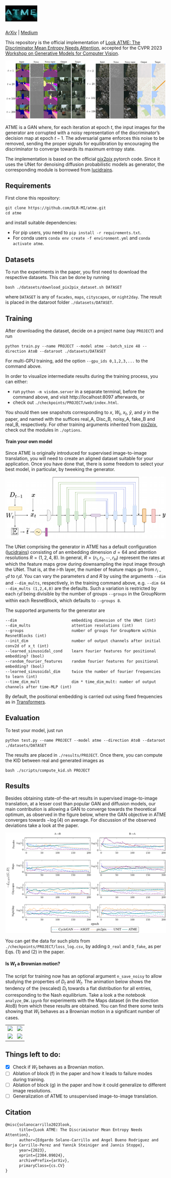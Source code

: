 
<!-- # ATME -->
# <img src="imgs/atme.png" alt="ATME" width="100" height="50"> 
[ArXiv](https://arxiv.org/abs/2304.09024) |
[Medium](https://link.medium.com/pOw7BBY2Ezb) 


This repository is the official implementation of [Look ATME: The Discriminator Mean Entropy Needs Attention](https://arxiv.org/abs/2304.09024), accepted for the CVPR 2023 [Workshop on Generative Models for Computer Vision](https://generative-vision.github.io/workshop-CVPR-23/).

<img src='imgs/mosaic_noisy.png'> 

<br>

ATME is a GAN where, for each iteration at epoch $t$, the input images for the generator are corrupted with a noisy representation of the discriminator’s decision map at epoch $t − 1$. The adversarial game enforces this noise to be removed, sending the proper signals for equilibration by encouraging the discriminator to converge towards its maximum entropy state.

The implementation is based on the official [pix2pix](https://github.com/junyanz/pytorch-CycleGAN-and-pix2pix) pytorch code. Since it uses the UNet for denoising diffusion probabilistic models as generator, the corresponding module is borrowed from [lucidrains](https://github.com/lucidrains/denoising-diffusion-pytorch/blob/main/README.md).

## Requirements
First clone this repository:
```
git clone https://github.com/DLR-MI/atme.git
cd atme
```
and install suitable dependencies:
- For pip users, you need to `pip install -r requirements.txt`.
- For conda users `conda env create -f environment.yml` and `conda activate atme`.


## Datasets
To run the experiments in the paper, you first need to download the respective datasets. This can be done by running 
```
bash ./datasets/download_pix2pix_dataset.sh DATASET
```
where `DATASET` is any of `facades`, `maps`, `cityscapes`, or `night2day`. The result is placed in the dataroot folder `./datasets/DATASET`.

## Training
After downloading the dataset, decide on a project name (say `PROJECT`) and run

```
python train.py --name PROJECT --model atme --batch_size 48 --direction AtoB --dataroot ./datasets/DATASET
```
For multi-GPU training, add the option `--gpu_ids 0,1,2,3,...` to the command above.

In order to visualize intermediate results during the training process, you can either:
- run `python -m visdom.server` in a separate terminal, before the command above, and visit http://localhost:8097 afterwards, or
- check out `./checkpoints/PROJECT/web/index.html`. 

You should then see snapshots corresponding to $x$, $W_{t}$, $x_t$, $\hat{y}$, and $y$ in the paper, and named with the suffices real_A, Disc_B, noisy_A, fake_B and real_B, respectively. For other training arguments inherited from [pix2pix](https://github.com/junyanz/pytorch-CycleGAN-and-pix2pix), check out the modules in `./options`.

#### Train your own model
Since ATME is originally introduced for supervised image-to-image translation, you will need to create an aligned dataset suitable for your application. Once you have done that, there is some freedom to select your best model, in particular, by tweeking the generator. 

<p align="center">
  <img src='imgs/atme_backbone.png'>
</p>

The UNet comprising the generator in ATME has a default configuration ([lucidrains](https://github.com/lucidrains/denoising-diffusion-pytorch/blob/main/README.md)) consisting of an embedding dimension $d=64$ and attention resolutions $R=(1,2,4,8)$. In general, $R=(r_1, r_2, \cdots, r_H)$ represent the rates at which the feature maps grow during downsampling the input image through the UNet. That is, at the $i$-th layer, the number of feature maps go from $r_{i-1}d$ to $r_id$. You can vary the parameters $d$ and $R$ by using the arguments `--dim` and `--dim_mults`, respectively, in the training command above, e.g. `--dim 64 --dim_mults (1,2,4,8)` are the defaults. Such a variation is restricted by each $r_id$ being divisible by the number of groups `--groups` in the GroupNorm within each ResnetBlock, which defaults to `--groups 8`.

The supported arguments for the generator are
```commandline
--dim                        embedding dimension of the UNet (int)
--dim_mults                  attention resolutions (int)
--groups                     number of groups for GroupNorm within ResnetBlocks (int)
--init_dim                   number of output channels after initial conv2d of x_t (int)
--learned_sinusoidal_cond    learn fourier features for positional embedding? (bool)
--random_fourier_features    random fourier features for positional embedding? (bool)
--learned_sinusoidal_dim     twice the number of fourier frequencies to learn (int)
--time_dim_mult              dim * time_dim_mult: number of output channels after time-MLP (int)
```
By default, the positional embedding is carried out using fixed frequencies as in [Transformers](https://proceedings.neurips.cc/paper_files/paper/2017/file/3f5ee243547dee91fbd053c1c4a845aa-Paper.pdf).

## Evaluation
To test your model, just run
```
python test.py --name PROJECT --model atme --direction AtoB --dataroot ./datasets/DATASET
```
The results are placed in `./results/PROJECT`. Once there, you can compute the KID between real and generated images as
```
bash ./scripts/compute_kid.sh PROJECT
```

## Results
Besides obtaining state-of-the-art results in supervised image-to-image translation, at a lesser cost than popular GAN and diffusion models, our main contribution is allowing a GAN to converge towards the theoretical optimum, as observed in the figure below, where the GAN objective in ATME converges towards $-\log(4)$ on average. For discussion of the observed deviations take a look at the paper. 

<img src='imgs/convergence.png'>
<br>

You can get the data for such plots from `./checkpoints/PROJECT/loss_log.csv`, by adding `D_real` and `D_fake`, as per Eqs. (1) and (2) in the paper.

#### Is $W_t$ a Brownian motion?

The script for training now has an optional argument `n_save_noisy` to allow studying the properties of $D_t$ and $W_t$. The animation below shows the tendency of the (rescaled) $D_t$ towards a flat distribution for all entries, corresponding to the Nash equilibrium.
Take a look a the notebook `analyze_DW.ipynb` for experiments with the Maps dataset (in the direction AtoB) from which these results are obtained. You can find there some tests showing that $W_t$ behaves as a Brownian motion in a significant number of cases.

<table>
  <tr>
    <td style="text-align: center"><img src="imgs/DWdW_452.gif"></td>
    <td ><img src="imgs/DWdW_536.gif"></td>
  </tr>
  <tr>
    <td style="text-align: center"><img src="imgs/DWdW_690.gif"></td>
    <td style="text-align: center"><img src="imgs/DWdW_856.gif"></td>
  </tr>
</table>

## Things left to do:
- [x] Check if $W_t$ behaves as a Brownian motion.
- [ ] Ablation of block (f) in the paper and how it leads to failure modes during training.
- [ ] Ablation of block (g) in the paper and how it could generalize to different image resolutions.
- [ ]  Generalization of ATME to unsupervised image-to-image translation.

## Citation
```
@misc{solanocarrillo2023look,
      title={Look ATME: The Discriminator Mean Entropy Needs Attention}, 
      author={Edgardo Solano-Carrillo and Angel Bueno Rodriguez and Borja Carrillo-Perez and Yannik Steiniger and Jannis Stoppe},
      year={2023},
      eprint={2304.09024},
      archivePrefix={arXiv},
      primaryClass={cs.CV}
}
```